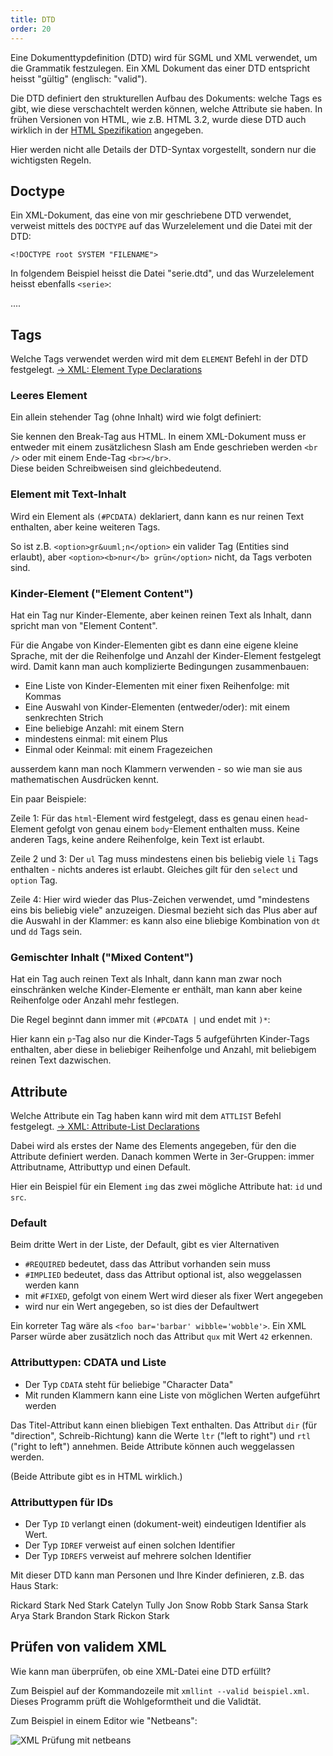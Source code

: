 ```yaml
---
title: DTD
order: 20
---
```


Eine Dokumenttypdefinition (DTD) wird für SGML und XML verwendet, um 
die Grammatik festzulegen.  Ein XML Dokument das einer DTD entspricht
heisst "gültig" (englisch: "valid").

Die DTD definiert den strukturellen Aufbau des Dokuments: welche Tags es gibt, wie diese verschachtelt werden können,
welche Attribute sie haben.  In frühen Versionen von HTML, wie z.B. HTML 3.2,
wurde diese DTD auch wirklich in der [HTML Spezifikation](http://www.w3.org/TR/REC-html32-19970114#dtd) angegeben.

Hier werden nicht alle Details der DTD-Syntax vorgestellt,
sondern nur die wichtigsten Regeln.

## Doctype

Ein XML-Dokument, das eine von mir geschriebene DTD verwendet,
verweist mittels des `DOCTYPE` auf das Wurzelelement und die Datei mit der DTD:

   `<!DOCTYPE root SYSTEM "FILENAME">`


In folgendem Beispiel heisst die Datei "serie.dtd", und das Wurzelelement
heisst ebenfalls `<serie>`:

<xml>
<?xml version="1.0" encoding="UTF-8" ?>
<!DOCTYPE serie SYSTEM "serie.dtd">
<serie>
....
</serie>
</xml>


## Tags

Welche Tags verwendet werden wird mit dem `ELEMENT` Befehl in der DTD
festgelegt. [&rarr; XML: Element Type Declarations](http://www.w3.org/TR/2008/REC-xml-20081126/#elemdecls)

### Leeres Element

Ein allein stehender Tag (ohne Inhalt) wird wie folgt definiert:

<xml>
<!ELEMENT br EMPTY>
</xml>

Sie kennen den Break-Tag aus HTML. In einem XML-Dokument muss
er entweder mit einem zusätzlichesn Slash am Ende geschrieben werden `<br />`
oder mit einem Ende-Tag  `<br></br>`.  
Diese beiden Schreibweisen sind gleichbedeutend.

### Element mit Text-Inhalt

Wird ein Element als `(#PCDATA)` deklariert, dann kann
es nur reinen Text enthalten, aber keine weiteren Tags.

<xml>
<!ELEMENT option (#PCDATA)>
</xml>

So ist z.B. `<option>gr&uuml;n</option>` ein valider Tag (Entities sind erlaubt), 
aber `<option><b>nur</b> grün</option>` nicht, da Tags verboten sind.

### Kinder-Element ("Element Content")

Hat ein Tag nur Kinder-Elemente, aber keinen reinen Text als Inhalt,
dann spricht man von "Element Content". 

Für die Angabe von Kinder-Elementen gibt es dann eine
eigene kleine Sprache, mit der die Reihenfolge und Anzahl
der Kinder-Element festgelegt wird. Damit kann man
auch komplizierte Bedingungen zusammenbauen:

* Eine Liste von Kinder-Elementen mit einer fixen Reihenfolge: mit Kommas
* Eine Auswahl von Kinder-Elementen (entweder/oder): mit einem senkrechten Strich
* Eine beliebige Anzahl: mit einem Stern
* mindestens einmal: mit einem Plus
* Einmal oder Keinmal: mit einem Fragezeichen

ausserdem kann man noch Klammern verwenden - so wie man sie aus
mathematischen Ausdrücken kennt.

Ein paar Beispiele:

<xml>
<!ELEMENT html   (head, body) >
<!ELEMENT ul     (li)+        >
<!ELEMENT select (option)+    >
<!ELEMENT dl     (dt|dd)+     >
</xml>

Zeile 1: Für das `html`-Element wird festgelegt, dass es genau einen `head`-Element gefolgt von genau einem `body`-Element enthalten muss.
Keine anderen Tags, keine andere Reihenfolge, kein Text ist erlaubt.

Zeile 2 und 3: Der `ul` Tag muss mindestens einen bis beliebig viele `li` Tags enthalten - nichts anderes ist erlaubt. Gleiches gilt für den `select` und `option` Tag.

Zeile 4: Hier wird wieder das Plus-Zeichen verwendet, umd "mindestens eins bis beliebig viele" anzuzeigen. Diesmal bezieht sich das Plus aber auf die Auswahl in der Klammer: es kann also eine bliebige Kombination von `dt` und `dd` Tags sein.

### Gemischter Inhalt ("Mixed Content")

Hat ein Tag auch reinen Text als Inhalt, dann kann man
zwar noch einschränken welche Kinder-Elemente er enthält, man kann
aber keine Reihenfolge oder Anzahl mehr festlegen.

Die Regel beginnt dann immer mit `(#PCDATA |` und endet mit `)*`:

<xml>
<!ELEMENT p ( #PCDATA | a | ul | dl | b | i )*>
</xml>

Hier kann ein `p`-Tag also nur die Kinder-Tags 5 aufgeführten Kinder-Tags
enthalten, aber diese in beliebiger Reihenfolge und Anzahl, mit beliebigem
reinen Text dazwischen.

## Attribute

Welche Attribute ein Tag haben kann wird mit dem `ATTLIST` Befehl festgelegt. 
[&rarr; XML: Attribute-List Declarations](http://www.w3.org/TR/2008/REC-xml-20081126/#attdecls)

Dabei wird als erstes der Name des Elements angegeben, für den die Attribute
definiert werden.  Danach kommen Werte in 3er-Gruppen: immer Attributname, Attributtyp und
einen Default.

Hier ein Beispiel für ein Element `img` das zwei mögliche Attribute hat: `id` und `src`.

<xml>
<!ATTLIST img
  id       ID       #IMPLIED
  src      CDATA    #REQUIRED
>
</xml>

### Default

Beim dritte Wert in der Liste, der Default, gibt es vier Alternativen

* `#REQUIRED` bedeutet, dass das Attribut vorhanden sein muss
* `#IMPLIED` bedeutet, dass das Attribut optional ist, also weggelassen werden kann
* mit `#FIXED`, gefolgt von einem Wert  wird dieser als fixer Wert angegeben
* wird nur ein Wert angegeben, so ist dies der Defaultwert

<xml>
<!ATTLIST foo
  bar     CDATA #REQUIRED
  baz     CDATA #IMPLIED
  qux     CDATA "42"
  wibble  CDATA #FIXED "wobble"
>
</xml>

Ein korreter Tag wäre als `<foo bar='barbar' wibble='wobble'>`.  Ein XML Parser
würde aber zusätzlich noch das Attribut `qux` mit Wert `42` erkennen.

### Attributtypen: CDATA und Liste

* Der Typ `CDATA` steht für beliebige "Character Data"
* Mit runden Klammern kann eine Liste von möglichen Werten aufgeführt werden

<xml>
<!ATTLIST p
  title  CDATA      #IMPLIED
  dir    (ltr|rtl)  #IMPLIED
>
</xml>

Das Titel-Attribut kann einen bliebigen Text enthalten. Das Attribut
`dir` (für "direction", Schreib-Richtung) kann die Werte `ltr` ("left to right") und
`rtl` ("right to left") annehmen.  Beide Attribute können auch weggelassen werden.

(Beide Attribute gibt es in HTML wirklich.)

### Attributtypen für IDs

* Der Typ `ID` verlangt einen (dokument-weit) eindeutigen Identifier als Wert.
* Der Typ `IDREF` verweist auf einen solchen Identifier
* Der Typ `IDREFS` verweist auf mehrere solchen Identifier

<xml>
<!ATTLIST person
  id     ID     #REQUIRED
  kinder IDREFS #IMPLIED
>
</xml>

Mit dieser DTD kann man Personen und Ihre Kinder definieren, z.B. das Haus Stark:

<xml>
<?xml version="1.0" encoding="UTF-8"?>
<!DOCTYPE leute SYSTEM "leute.dtd">
<leute>
  <person id="rickard" kinder="ned">Rickard Stark</person>
  <person id="ned" kinder="jon robb sansa arya brandon rickon">Ned Stark</person>
  <person id="catelyn" kinder="robb sansa arya brandon rickon">Catelyn Tully</person>
  <person id="jon">Jon Snow</person>
  <person id="robb">Robb Stark</person>
  <person id="sansa">Sansa Stark</person>
  <person id="arya">Arya Stark</person>
  <person id="brandon">Brandon Stark</person>
  <person id="rickon">Rickon Stark</person>
</leute>
</xml>

## Prüfen von validem XML

Wie kann man überprüfen, ob eine XML-Datei eine DTD erfüllt?

Zum Beispiel auf der Kommandozeile mit `xmllint --valid beispiel.xml`.
Dieses Programm prüft die Wohlgeformtheit und die Validtät.

Zum Beispiel in einem Editor wie "Netbeans":

![XML Prüfung mit netbeans](/images/xml-valid-netbeans.png)
